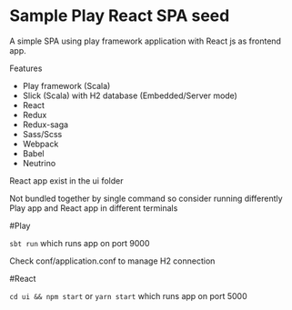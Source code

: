 # Sample Play React SPA seed

A simple SPA using play framework application with React js as frontend app.

Features

- Play framework (Scala)
- Slick (Scala) with H2 database (Embedded/Server mode)
- React
- Redux
- Redux-saga
- Sass/Scss
- Webpack
- Babel
- Neutrino

React app exist in the ui folder

Not bundled together by single command so consider running differently Play app and React app in different terminals

#Play

`sbt run` which runs app on port 9000

Check conf/application.conf to manage H2 connection

#React

`cd ui && npm start` or `yarn start`  which runs app on port 5000

